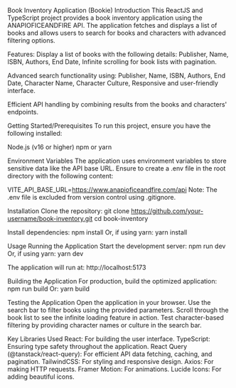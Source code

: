 Book Inventory Application (Bookie)
Introduction
This ReactJS and TypeScript project provides a book inventory application using the ANAPIOFICEANDFIRE API. The application fetches and displays a list of books and allows users to search for books and characters with advanced filtering options.

Features:
Display a list of books with the following details:
Publisher,
Name,
ISBN,
Authors,
End Date,
Infinite scrolling for book lists with pagination.

Advanced search functionality using:
Publisher,
Name,
ISBN,
Authors,
End Date,
Character Name,
Character Culture,
Responsive and user-friendly interface.

Efficient API handling by combining results from the books and characters' endpoints.


Getting Started/Prerequisites
To run this project, ensure you have the following installed:

Node.js (v16 or higher)
npm or yarn

Environment Variables
The application uses environment variables to store sensitive data like the API base URL. Ensure to create a .env file in the root directory with the following content:

VITE_API_BASE_URL=https://www.anapioficeandfire.com/api
Note: The .env file is excluded from version control using .gitignore.

Installation
Clone the repository:
git clone https://github.com/your-username/book-inventory.git
cd book-inventory

Install dependencies:
npm install
Or, if using yarn:
yarn install

Usage
Running the Application
Start the development server:
npm run dev
Or, if using yarn:
yarn dev

The application will run at:
http://localhost:5173

Building the Application
For production, build the optimized application:
npm run build
Or:
yarn build

Testing the Application
Open the application in your browser.
Use the search bar to filter books using the provided parameters.
Scroll through the book list to see the infinite loading feature in action.
Test character-based filtering by providing character names or culture in the search bar.


Key Libraries Used
React: For building the user interface.
TypeScript: Ensuring type safety throughout the application.
React Query (@tanstack/react-query): For efficient API data fetching, caching, and pagination.
TailwindCSS: For styling and responsive design.
Axios: For making HTTP requests.
Framer Motion: For animations.
Lucide Icons: For adding beautiful icons.

